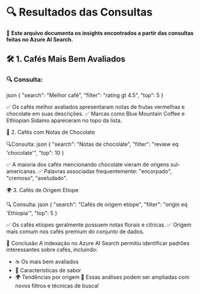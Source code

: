 # 🔍 Resultados das Consultas

📄 **Este arquivo documenta os insights encontrados a partir das consultas feitas no Azure AI Search.**

## 🛠️ 1. Cafés Mais Bem Avaliados

### 🔍 Consulta:

json
{
  "search": "Melhor café",
  "filter": "rating gt 4.5",
  "top": 5
}

✅ Os cafés melhor avaliados apresentaram notas de frutas vermelhas e chocolate em suas descrições. 
✅ Marcas como Blue Mountain Coffee e Ethiopian Sidamo apareceram no topo da lista.

🍫 2. Cafés com Notas de Chocolate

🔍Consulta:
json
{
  "search": "Notas de chocolate",
  "filter": "review eq 'chocolate'",
  "top": 10
}

✅ A maioria dos cafés mencionando chocolate vieram de origens sul-americanas. 
✅ Palavras associadas frequentemente: "encorpado", "cremoso", "aveludado".

🌍 3. Cafés de Origem Etíope

🔍 Consulta:
json
{
  "search": "Cafés de origem etíope",
  "filter": "origin eq 'Ethiopia'",
  "top": 5
}

✅ Os cafés etíopes geralmente possuem notas florais e cítricas. 
✅ Origem mais comum nos cafés premium do conjunto de dados.

📌 Conclusão 
A indexação no Azure AI Search permitiu identificar padrões interessantes sobre cafés, incluindo:
- ☕ Os mais bem avaliados 
- 🍫 Características de sabor
- 🌍 Tendências por origem 
🔎 Essas análises podem ser ampliadas com novos filtros e técnicas de busca!

